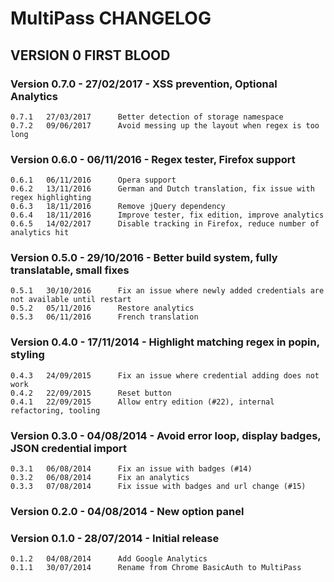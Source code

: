 MultiPass CHANGELOG
===================

VERSION 0 FIRST BLOOD
---------------------

### Version 0.7.0 - 27/02/2017 - XSS prevention, Optional Analytics

    0.7.1	27/03/2017		Better detection of storage namespace
    0.7.2	09/06/2017		Avoid messing up the layout when regex is too long

### Version 0.6.0 - 06/11/2016 - Regex tester, Firefox support

    0.6.1	06/11/2016		Opera support
    0.6.2	13/11/2016		German and Dutch translation, fix issue with regex highlighting
    0.6.3	18/11/2016		Remove jQuery dependency
    0.6.4	18/11/2016		Improve tester, fix edition, improve analytics
    0.6.5	14/02/2017		Disable tracking in Firefox, reduce number of analytics hit

### Version 0.5.0 - 29/10/2016 - Better build system, fully translatable, small fixes

    0.5.1	30/10/2016		Fix an issue where newly added credentials are not available until restart
    0.5.2	05/11/2016		Restore analytics
    0.5.3	06/11/2016		French translation

### Version 0.4.0 - 17/11/2014 - Highlight matching regex in popin, styling

    0.4.3	24/09/2015		Fix an issue where credential adding does not work
    0.4.2	22/09/2015		Reset button
    0.4.1	22/09/2015		Allow entry edition (#22), internal refactoring, tooling

### Version 0.3.0 - 04/08/2014 - Avoid error loop, display badges, JSON credential import

    0.3.1	06/08/2014		Fix an issue with badges (#14)
    0.3.2	06/08/2014		Fix an analytics
    0.3.3	07/08/2014		Fix issue with badges and url change (#15)

### Version 0.2.0 - 04/08/2014 - New option panel

### Version 0.1.0 - 28/07/2014 - Initial release

    0.1.2	04/08/2014		Add Google Analytics
    0.1.1	30/07/2014		Rename from Chrome BasicAuth to MultiPass
